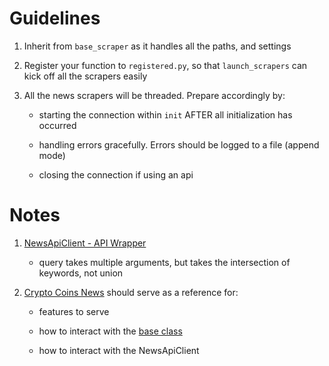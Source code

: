 # Guidelines

1) Inherit from `base_scraper` as it handles all the paths, and settings

2) Register your function to `registered.py`, so that `launch_scrapers` can kick off all the scrapers easily

3) All the news scrapers will be threaded. Prepare accordingly by:
    - starting the connection within `init` AFTER all initialization has occurred

    - handling errors gracefully. Errors should be logged to a file (append mode)
    
    - closing the connection if using an api
    
# Notes

1. [NewsApiClient - API Wrapper](https://newsapi.org/docs/client-libraries/python)
    - query takes multiple arguments, but takes the intersection of keywords, not union
    
2. [Crypto Coins News](crypto_coins_news.py) should serve as a reference for:
    - features to serve
    
    - how to interact with the [base class](base_scraper.py)
    
    - how to interact with the NewsApiClient  